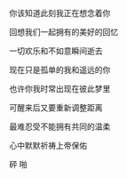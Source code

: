 你该知道此刻我正在想念着你

回想我们一起拥有的美好的回忆

一切欢乐和不如意瞬间逝去

现在只是孤单的我和遥远的你

也许你我时常出现在彼此梦里

可醒来后又要重新调整距离

最难忍受不能拥有共同的温柔

心中默默祈祷上帝保佑

砰 啪 